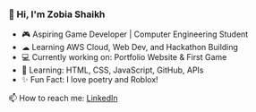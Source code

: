 ### 👋 Hi, I'm Zobia Shaikh
- 🎮 Aspiring Game Developer | Computer Engineering Student
- ☁ Learning AWS Cloud, Web Dev, and Hackathon Building
- 💻 Currently working on: Portfolio Website & First Game
- 🌱 Learning: HTML, CSS, JavaScript, GitHub, APIs
- ✨ Fun Fact: I love poetry and Roblox!

📫 How to reach me: [LinkedIn](https://linkedin.com/in/zobiyashaikh)
